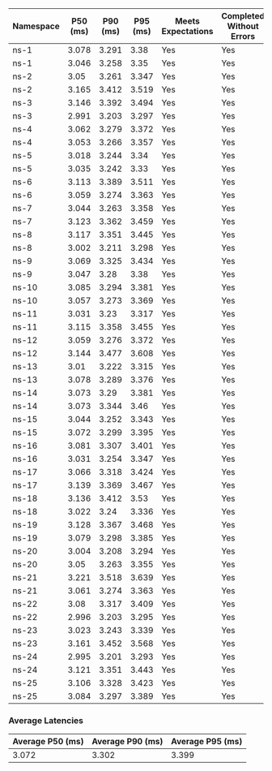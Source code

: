 | Namespace | P50 (ms) | P90 (ms) | P95 (ms) | Meets Expectations | Completed Without Errors |
|-----------|----------|----------|----------|--------------------|--------------------------|
| ns-1 | 3.078 | 3.291 | 3.38 | Yes | Yes |
| ns-1 | 3.046 | 3.258 | 3.35 | Yes | Yes |
| ns-2 | 3.05 | 3.261 | 3.347 | Yes | Yes |
| ns-2 | 3.165 | 3.412 | 3.519 | Yes | Yes |
| ns-3 | 3.146 | 3.392 | 3.494 | Yes | Yes |
| ns-3 | 2.991 | 3.203 | 3.297 | Yes | Yes |
| ns-4 | 3.062 | 3.279 | 3.372 | Yes | Yes |
| ns-4 | 3.053 | 3.266 | 3.357 | Yes | Yes |
| ns-5 | 3.018 | 3.244 | 3.34 | Yes | Yes |
| ns-5 | 3.035 | 3.242 | 3.33 | Yes | Yes |
| ns-6 | 3.113 | 3.389 | 3.511 | Yes | Yes |
| ns-6 | 3.059 | 3.274 | 3.363 | Yes | Yes |
| ns-7 | 3.044 | 3.263 | 3.358 | Yes | Yes |
| ns-7 | 3.123 | 3.362 | 3.459 | Yes | Yes |
| ns-8 | 3.117 | 3.351 | 3.445 | Yes | Yes |
| ns-8 | 3.002 | 3.211 | 3.298 | Yes | Yes |
| ns-9 | 3.069 | 3.325 | 3.434 | Yes | Yes |
| ns-9 | 3.047 | 3.28 | 3.38 | Yes | Yes |
| ns-10 | 3.085 | 3.294 | 3.381 | Yes | Yes |
| ns-10 | 3.057 | 3.273 | 3.369 | Yes | Yes |
| ns-11 | 3.031 | 3.23 | 3.317 | Yes | Yes |
| ns-11 | 3.115 | 3.358 | 3.455 | Yes | Yes |
| ns-12 | 3.059 | 3.276 | 3.372 | Yes | Yes |
| ns-12 | 3.144 | 3.477 | 3.608 | Yes | Yes |
| ns-13 | 3.01 | 3.222 | 3.315 | Yes | Yes |
| ns-13 | 3.078 | 3.289 | 3.376 | Yes | Yes |
| ns-14 | 3.073 | 3.29 | 3.381 | Yes | Yes |
| ns-14 | 3.073 | 3.344 | 3.46 | Yes | Yes |
| ns-15 | 3.044 | 3.252 | 3.343 | Yes | Yes |
| ns-15 | 3.072 | 3.299 | 3.395 | Yes | Yes |
| ns-16 | 3.081 | 3.307 | 3.401 | Yes | Yes |
| ns-16 | 3.031 | 3.254 | 3.347 | Yes | Yes |
| ns-17 | 3.066 | 3.318 | 3.424 | Yes | Yes |
| ns-17 | 3.139 | 3.369 | 3.467 | Yes | Yes |
| ns-18 | 3.136 | 3.412 | 3.53 | Yes | Yes |
| ns-18 | 3.022 | 3.24 | 3.336 | Yes | Yes |
| ns-19 | 3.128 | 3.367 | 3.468 | Yes | Yes |
| ns-19 | 3.079 | 3.298 | 3.385 | Yes | Yes |
| ns-20 | 3.004 | 3.208 | 3.294 | Yes | Yes |
| ns-20 | 3.05 | 3.263 | 3.355 | Yes | Yes |
| ns-21 | 3.221 | 3.518 | 3.639 | Yes | Yes |
| ns-21 | 3.061 | 3.274 | 3.363 | Yes | Yes |
| ns-22 | 3.08 | 3.317 | 3.409 | Yes | Yes |
| ns-22 | 2.996 | 3.203 | 3.295 | Yes | Yes |
| ns-23 | 3.023 | 3.243 | 3.339 | Yes | Yes |
| ns-23 | 3.161 | 3.452 | 3.568 | Yes | Yes |
| ns-24 | 2.995 | 3.201 | 3.293 | Yes | Yes |
| ns-24 | 3.121 | 3.351 | 3.443 | Yes | Yes |
| ns-25 | 3.106 | 3.328 | 3.423 | Yes | Yes |
| ns-25 | 3.084 | 3.297 | 3.389 | Yes | Yes |

### Average Latencies
| Average P50 (ms) | Average P90 (ms) | Average P95 (ms) |
|------------------|------------------|------------------|
| 3.072 | 3.302 | 3.399 |
